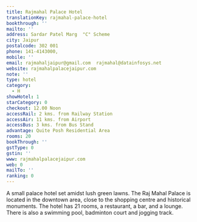```yaml
---
title: Rajmahal Palace Hotel
translationKey: rajmahal-palace-hotel
bookthrough: ''
mailto: ''
address: Sardar Patel Marg  "C" Scheme
city: Jaipur
postalcode: 302 001
phone: 141-4143000,
mobile: ''
email: rajmahaljaipur@gmail.com  rajmahal@datainfosys.net
website: rajmahalpalacejaipur.com
note: ''
type: hotel
category:
  - H
showHotel: 1
starCategory: 0
checkout: 12.00 Noon
accessRail: 2 kms. from Railway Station
accessAir: 11 kms. from Airport
accessBus: 3 kms. from Bus Stand
advantage: Quite Posh Residential Area
rooms: 20
bookThrough: ''
gstType: 0
gstin: ''
www: rajmahalpalacejaipur.com
web: 0
mailTo: ''
ranking: 0
---
```







A small palace hotel set amidst lush green lawns. The  Raj Mahal Palace is located in the downtown area, close to the shopping centre and historical monuments.     The hotel has 21 rooms, a restaurant, a bar, and a lounge. There is also a swimming pool, badminton court and jogging track.